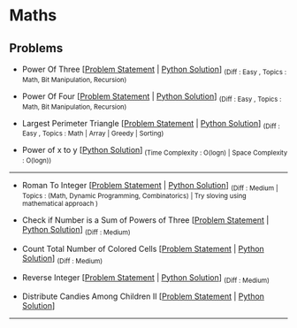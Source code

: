 # Maths

## Problems

- Power Of Three [[Problem Statement](https://leetcode.com/problems/power-of-three/) | [Python Solution](/CompetitiveProgramming/Maths/powerOfThree.py)] <sub> (Diff : Easy , Topics : Math, Bit Manipulation, Recursion)</sub>

- Power Of Four [[Problem Statement](https://leetcode.com/problems/power-of-four/) | [Python Solution](/CompetitiveProgramming/Maths/powerOfFour.py)] <sub> (Diff : Easy , Topics : Math, Bit Manipulation, Recursion)</sub>

- Largest Perimeter Triangle [[Problem Statement](https://leetcode.com/problems/largest-perimeter-triangle/) | [Python Solution](/CompetitiveProgramming/Maths/largestPerimeterTriangle.py)] <sub> (Diff : Easy , Topics : Math | Array | Greedy | Sorting)</sub>

- Power of x to y [[Python Solution](/CompetitiveProgramming/Maths/powerofxtoy.py)]<sub> (Time Complexity : O(logn) | Space Complexity : O(logn))</sub>

---

- Roman To Integer [[Problem Statement](https://leetcode.com/problems/roman-to-integer/) | [Python Solution](/CompetitiveProgramming/Maths/romanToInteger.py)] <sub> (Diff : Medium | Topics : (Math, Dynamic Programming, Combinatorics) | Try sloving using mathematical approach )</sub>

- Check if Number is a Sum of Powers of Three [[Problem Statement](https://leetcode.com/problems/check-if-number-is-a-sum-of-powers-of-three/description) | [Python Solution](/CompetitiveProgramming/Maths/check-if-number-is-a-sum-of-powers-of-three.py)] <sub> (Diff : Medium)</sub>

- Count Total Number of Colored Cells [[Problem Statement](https://leetcode.com/problems/count-total-number-of-colored-cells) | [Python Solution](/CompetitiveProgramming/Maths/count-total-number-of-colored-cells.py)] <sub> (Diff : Medium)</sub>

- Reverse Integer [[Problem Statement](https://leetcode.com/problems/reverse-integer/description/) | [Python Solution](/CompetitiveProgramming/Maths/reverseInteger.py)] <sub> (Diff : Medium)</sub>

- Distribute Candies Among Children II [[Problem Statement](https://leetcode.com/problems/distribute-candies-among-children-ii/) | [Python Solution](/CompetitiveProgramming/Maths/2929.py)]

---
